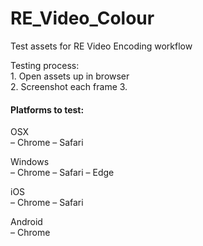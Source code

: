 # RE_Video_Colour
Test assets for RE Video Encoding workflow

<p>
Testing process:</br>
1. Open assets up in browser</br>
2. Screenshot each frame
3. </p>


<h4>Platforms to test:</h4>

<p>
OSX</br>
– Chrome
– Safari
</p>

<p>
Windows</br>
  – Chrome
  – Safari
  – Edge
</p>

<p>
iOS</br>
  – Chrome
  – Safari
</p>

<p>
Android</br>
  – Chrome
</p>

